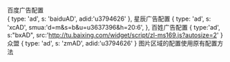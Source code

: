 
百度广告配置               
{
    type: 'ad',
    s: 'baiduAD',
    adid:'u3794626'
},
星辰广告配置
{
    type: 'ad',
    s: 'xcAD',
    smua:'d=m&s=b&u=u3637396&h=20:6',
 },
 百姓广告配置
{
     type:'ad',
     s:"bxAD",
     src:'http://tu.baixing.com/widget/script/zl-ms169.js?autosize=2'
}
众盟
{
    type: 'ad',
    s: 'zmAD',
    adid:'u3794626'
}
图片区域的配置使用原有配置方法
